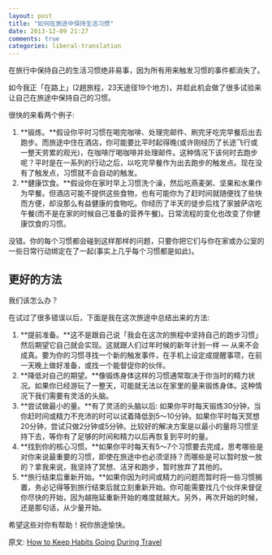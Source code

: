 ```yaml
---
layout: post
title: "如何在旅途中保持生活习惯"
date: 2013-12-09 21:27
comments: true
categories: liberal-translation
---
```

在旅行中保持自己的生活习惯绝非易事，因为所有用来触发习惯的事件都消失了。

如今我正「在路上」(2趟旅程，23天途径19个地方)，并趁此机会做了很多试验来让自己在旅途中保持自己的习惯。

很快的来看两个例子:

1.  **锻炼。**假设你平时习惯在喝完咖啡、处理完邮件、刷完牙吃完早餐后出去跑步。而旅途中住在酒店，你可能要比平时起得晚(或许刚经历了长途飞行或一整天劳累的观光)，在咖啡厅喝咖啡并处理邮件。这种情况下该何时去跑步呢？平时是在一系列的行动之后，以吃完早餐作为出去跑步的触发点。现在没有了触发点，习惯就不会自动的触发。
2.  **健康饮食。**假设你在家时早上习惯洗个澡，然后吃燕麦粥、坚果和水果作为早餐。但酒店可能不提供这些食物，也有可能你为了赶时间就随便找了些快而方便，却没那么有益健康的食物吃。你经历了半天的徒步后找了家披萨店吃午餐(而不是在家的时候自己准备的营养午餐)。日常流程的变化也改变了你健康饮食的习惯。

没错。你的每个习惯都会碰到这样那样的问题，只要你把它们与你在家或办公室的一些日常行动绑定在了一起(事实上几乎每个习惯都是如此)。

## 更好的方法

我们该怎么办？

在试过了很多错误以后，下面是我在这次旅途中总结出来的方法:

1.  **提前准备。**这不是跟自己说「我会在这次的旅程中坚持自己的跑步习惯」然后期望它自己就会实现。这就跟人们过年时候的新年计划一样 — 从来不会成真。要为你的习惯寻找一个新的触发事件，在手机上设定成提醒事项，在前一天晚上做好准备，或找一个能督促你的伙伴。
2.  **降低对自己的期望。**像锻炼身体这样的习惯通常取决于你当时的精力状况。如果你已经游玩了一整天，可能就无法以在家里的量来锻炼身体。这种情况下我们需要有灵活的头脑。
3.  **尝试做最小的量。**有了灵活的头脑以后: 如果你平时每天锻炼30分钟，当你赶时间或精力不充沛的时可以试着降低到5～10分钟。如果你平时每天冥想20分钟，尝试只做2分钟或5分钟。比较好的解决方案是以最小的量将习惯坚持下去，等你有了足够的时间和精力以后再恢复到平时的量。
4.  **找到你的核心习惯。**如果你平时每天有5～7个习惯要去完成，思考哪些是对你来说最重要的习惯，即使在旅途中也必须坚持？而哪些是可以暂时放一放的？拿我来说，我坚持了冥想、洁牙和跑步，暂时放弃了其他的。
5.  **旅行结束后重新开始。**如果你因为时间或精力的问题而暂时将一些习惯搁置，务必记得等到旅行结束后就立刻重新开始。你可能需要找几个伙伴来督促你尽快的开始，因为越拖延重新开始的难度就越大。另外，再次开始的时候，还是那句话，从少量开始。

希望这些对你有帮助！祝你旅途愉快。

原文: [How to Keep Habits Going During Travel](http://zenhabits.net/travel-habit/)

